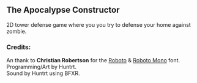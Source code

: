 ## The Apocalypse Constructor
2D tower defense game where you you try to defense your home against zombie.

### Credits:<br/>
An thank to <b>Christian Robertson</b> for the [Roboto](https://fonts.google.com/specimen/Roboto) & [Roboto Mono](https://fonts.google.com/specimen/Roboto+Mono) font.<br/>
Programming/Art by Huntrt.<br/>
Sound by Huntrt using BFXR.<br/>
